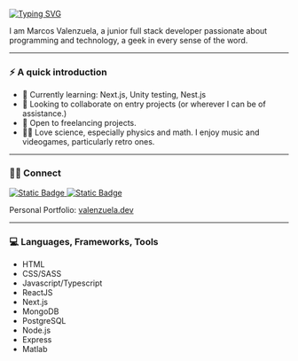 [![Typing SVG](https://readme-typing-svg.demolab.com?font=Fira+Code&size=32&duration=4000&pause=10000&color=19F70B&random=false&width=435&lines=%3Ch1%3EHello+World!%3C%2Fh1%3E)](https://git.io/typing-svg)

I am Marcos Valenzuela, a junior full stack developer passionate about programming and technology, a geek in every sense of the word.

---

### ⚡️ A quick introduction

- 🌱 Currently learning: Next.js, Unity testing, Nest.js
- 👯 Looking to collaborate on entry projects (or wherever I can be of assistance.)
- 💼 Open to freelancing projects.
- 🤟🏻 Love science, especially physics and math. I enjoy music and videogames, particularly retro ones.

---

### 🤝🏻 Connect

[![Static Badge](https://img.shields.io/badge/Linkedin-blue?style=for-the-badge&logo=linkedin)
](https://www.linkedin.com/in/marcos-valenzuela-coding)
[![Static Badge](https://img.shields.io/badge/Frontend_mentor-blue?style=for-the-badge&logo=frontendmentor)
](https://www.frontendmentor.io/profile/Dantalian5)

Personal Portfolio: [valenzuela.dev](https://valenzuela.dev) 

---

### 💻 Languages, Frameworks, Tools

- HTML
- CSS/SASS
- Javascript/Typescript
- ReactJS
- Next.js
- MongoDB
- PostgreSQL
- Node.js
- Express
- Matlab


<!--
**Dantalian5/Dantalian5** is a ✨ _special_ ✨ repository because its `README.md` (this file) appears on your GitHub profile.

Here are some ideas to get you started:

- 🔭 I’m currently working on ...
- 🌱 I’m currently learning ...
- 👯 I’m looking to collaborate on ...
- 🤔 I’m looking for help with ...
- 💬 Ask me about ...
- 📫 How to reach me: ...
- 😄 Pronouns: ...
- ⚡ Fun fact: ...
-->
